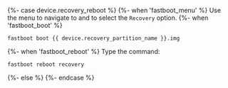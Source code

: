 {%- case device.recovery_reboot %}
{%- when 'fastboot_menu' %}
Use the menu to navigate to and to select the `Recovery` option.
{%- when 'fastboot_boot' %}
```
fastboot boot {{ device.recovery_partition_name }}.img
```
{%- when 'fastboot_reboot' %}
Type the command:
```
fastboot reboot recovery
```
{%- else %}
{%- endcase %}
